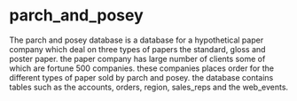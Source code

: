 # parch_and_posey
 
The parch and posey database is a database for a hypothetical paper company which deal on three types of papers the standard, gloss and poster paper. the paper company has large number of clients some of which are fortune 500 companies. these companies places order for the different types of paper sold by parch and posey. the database contains tables such as the  accounts, orders, region, sales_reps and the web_events.   
